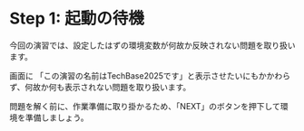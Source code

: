 # Step 1: 起動の待機

今回の演習では、設定したはずの環境変数が何故か反映されない問題を取り扱います。

画面に 「この演習の名前はTechBase2025です」と表示させたいにもかかわらず、何故か何も表示されない問題を取り扱います。

問題を解く前に、作業準備に取り掛かるため、「NEXT」のボタンを押下して環境を準備しましょう。